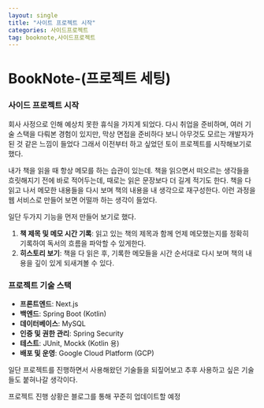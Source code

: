 ```yaml
---
layout: single
title: "사이트 프로젝트 시작"
categories: 사이드프로젝트
tag: booknote,사이드프로젝트
---
```

# BookNote-(프로젝트 세팅)

### 사이드 프로젝트 시작

회사 사정으로 인해 예상치 못한 휴식을 가지게 되었다. 다시 취업을 준비하며, 여러 기술 스택을 다뤄본 경험이 있지만, 막상 면접을 준비하다 보니 아무것도 모르는 개발자가 된 것 같은 느낌이 들었다 그래서 이전부터 하고 싶었던 토이 프로젝트를 시작해보기로 했다.

내가 책을 읽을 때 항상 메모를 하는 습관이 있는데. 책을 읽으면서 떠오르는 생각들을 흐릿해지기 전에 바로 적어두는데, 때로는 읽은 문장보다 더 길게 적기도 한다. 책을 다 읽고 나서 메모한 내용들을 다시 보며 책의 내용을 내 생각으로 재구성한다. 이런 과정을 웹 서비스로 만들어 보면 어떨까 하는 생각이 들었다.

일단 두가지 기능을 먼저 만들어 보기로 했다.

1. **책 제목 및 메모 시간 기록**: 읽고 있는 책의 제목과 함께 언제 메모했는지를 정확히 기록하여 독서의 흐름을 파악할 수 있게한다.
2. **히스토리 보기**: 책을 다 읽은 후, 기록한 메모들을 시간 순서대로 다시 보며 책의 내용을 깊이 있게 되새겨볼 수 있다.

### 프로젝트 기술 스택

- **프론트엔드**: Next.js
- **백엔드**: Spring Boot (Kotlin)
- **데이터베이스**: MySQL
- **인증 및 권한 관리**: Spring Security
- **테스트**: JUnit, Mockk (Kotlin 용)
- **배포 및 운영**: Google Cloud Platform (GCP)

일단 프로젝트를 진행하면서 사용해왔던 기술들을 되짚어보고 추후 사용하고 싶은 기술들도 붙혀나갈 생각이다.

프로젝트 진행 상황은 블로그를 통해 꾸준히 업데이트할 예정

